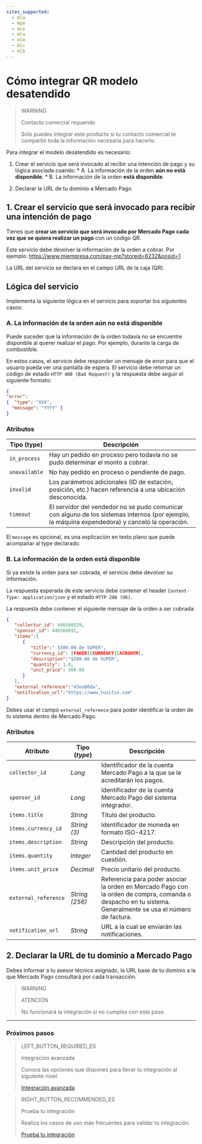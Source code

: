 ```yaml
---
sites_supported:
  - mla
  - mpe
  - mco
  - mlu
  - mlm
  - mlc
  - mlb
---
```


# Cómo integrar QR modelo desatendido

> WARNING
>
> Contacto comercial requerido
>
> Solo puedes integrar este producto si tu contacto comercial te compartió toda la información necesaria para hacerlo.


Para integrar el modelo desatendido es necesario:

  1. Crear el servicio que será invocado al recibir una intención de pago y su lógica asociada cuando:
    * A. La información de la orden **aún no está disponible**.
    * B. La información de la orden **está disponible**.

  2. Declarar la URL de tu dominio a Mercado Pago.

## 1. Crear el servicio que será invocado para recibir una intención de  pago

Tienes que **crear un servicio que será invocado por Mercado Pago cada vez que se quiera realizar un pago** con un código QR. 

Este servicio debe devolver la información de la orden a cobrar. Por ejemplo: https://www.miempresa.com/pay-mp?storeid=6232&posid=1

La URL del servicio se declara en el campo URL de la caja (QR).

## Lógica del servicio

Implementa la siguiente lógica en el servicio para soportar los siguientes casos: 

### A. La información de la orden aún no está disponible

Puede suceder que la información de la orden todavía no se encuentre disponible al querer realizar el pago. Por ejemplo, durante la carga de combustible. 

En estos casos, el servicio debe responder un mensaje de error para que el usuario pueda ver una pantalla de espera. El servicio debe retornar un código de estado `HTTP 400 (Bad Request)` y la respuesta debe seguir el siguiente formato: 

```json
{
"error": 
{  "type": "XXX",
  "message": "YYYY" }
}
```

### Atributos

| Tipo (type)       |  Descripción                                                 |
| ------------- | ------------------------------------------------------------ |
| `in_process`     | Hay un pedido en proceso pero todavía no se pudo determinar el monto a cobrar. |
| `unavailable`           | No hay pedido en proceso o pendiente de pago. |
| `invalid`           | Los parámetros adicionales (ID de estación, posición, etc.) hacen referencia a una ubicación desconocida. |
| `timeout`           | El servidor del vendedor no se pudo comunicar con alguno de los sistemas internos (por ejemplo, la máquina expendedora) y canceló la operación. |

El `message` es opcional, es  una explicación en texto plano que puede acompañar al type declarado.

### B. La información de la orden está disponible

Si ya existe la orden para ser cobrada, el servicio debe devolver su información. 

La respuesta esperada de este servicio debe contener el header `Content-Type: application/json` y el estado `HTTP 200 (OK)`.

La respuesta debe contener el siguiente mensaje de la orden a ser cobrada: 

```json
{
   "collector_id": 446560529,
   "sponsor_id": 446566691,
   "items":[
      {
         "title":" $500.00 de SUPER",
         "currency_id": [FAKER][CURRENCY][ACRONYM],
         "description":"$500.00 de SUPER",
         "quantity": 1.0,
         "unit_price": 500.00
      }
   ],
   "external_reference":"45ea80da",
   "notification_url":"https://www.tusitio.com"
}
```

Debes usar el campo `external_reference` para poder identificar la orden de tu sistema dentro de Mercado Pago.

### Atributos

| Atributo            | Tipo (_type_)       |  Descripción               |
| ------------- | ------------- | ------------------------------------------------------------ |
| `collector_id` | _Long_     | Identificador de la cuenta Mercado Pago a la que se le acreditarán los pagos.  |
| `sponsor_id` | _Long_           | Identificador de la cuenta Mercado Pago del sistema integrador. |
| `items.title` | _String_           | Título del producto. |
| `items.currency_id` | _String (3)_           | Identificador de moneda en formato ISO-4217. |
| `items.description` | _String_     | Descripción del producto.  |
| `items.quantity` | _Integer_          | Cantidad del producto en cuestión. |
| `items.unit_price` | _Decimal_          | Precio unitario del producto. |
| `external_reference` | _String (256)_           | Referencia para poder asociar la orden en Mercado Pago con la orden de compra, comanda o despacho en tu sistema. Generalmente se usa el número de factura. |
| `notification_url` | _String_ | URL a la cual se enviarán las notificaciones. |

## 2. Declarar la URL de tu dominio a Mercado Pago

Debes informar a tu asesor técnico asignado, la URL base de tu dominio a la que Mercado Pago consultará por cada transacción.

> WARNING
> 
> ATENCIÓN
> 
> No funcionará la integración si no cumples con este paso.

---

### Próximos pasos


> LEFT_BUTTON_REQUIRED_ES
>
> Integración avanzada
>
> Conoce las opciones que dispones para llevar tu integración al siguiente nivel.
>
> [Integración avanzada](https://www.mercadopago.com.ar/developers/es/guides/qr-code/final-steps/advanced-integration/)


> RIGHT_BUTTON_RECOMMENDED_ES
>
> Prueba tu integración
>
> Realiza los casos de uso más frecuentes para validar tu integración.
>
> [Prueba tu integración](https://www.mercadopago.com.ar/developers/es/guides/qr-code/final-steps/integration-test/)
